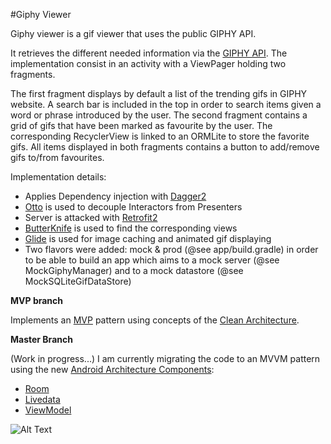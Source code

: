 #Giphy Viewer

Giphy viewer is a gif viewer that uses the public GIPHY API.

It retrieves the different needed information via the [GIPHY API](https://developers.giphy.com/docs/).
The implementation consist in an activity with a ViewPager holding two fragments. 


The first fragment displays by default a list of the trending gifs in GIPHY website. A search bar is included in the top in order to search items given a word or phrase introduced by the user.
The second fragment contains a grid of gifs that have been marked as favourite by the user. The corresponding RecyclerView is linked to an ORMLite to store the favorite gifs.
All items displayed in both fragments contains a button to add/remove gifs to/from favourites.

Implementation details:

- Applies Dependency injection with [Dagger2](https://google.github.io/dagger/)
- [Otto](http://square.github.io/otto/) is used to decouple Interactors from Presenters
- Server is attacked with [Retrofit2](http://square.github.io/retrofit/)
- [ButterKnife](http://jakewharton.github.io/butterknife/) is used to find the corresponding views
- [Glide](https://github.com/bumptech/glide) is used for image caching and animated gif displaying
- Two flavors were added: mock & prod (@see app/build.gradle) in order to be able to build an app which aims to a mock server (@see MockGiphyManager) and to a mock datastore (@see MockSQLiteGifDataStore)




**MVP branch**

Implements an [MVP](https://github.com/googlesamples/android-architecture) pattern using concepts of the [Clean Architecture](https://8thlight.com/blog/uncle-bob/2012/08/13/the-clean-architecture.html).

**Master Branch** 

(Work in progress...)
I am currently migrating the code to an MVVM pattern using the new [Android Architecture Components](https://developer.android.com/topic/libraries/architecture/index.html):
- [Room](https://developer.android.com/topic/libraries/architecture/room.html)
- [Livedata](https://developer.android.com/topic/libraries/architecture/livedata.html)
- [ViewModel](https://developer.android.com/topic/libraries/architecture/viewmodel.html)





![Alt Text](http://awoisoak.com/public/android/giphy-viewer-animation.gif)


